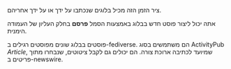 ציר הזמן הזה מכיל בלוגים שנכתבו על ידך או על ידך אחריהם.

אתה יכול ליצור פוסט חדש בבלוג באמצעות הסמל **פרסם** בחלק העליון של העמודה הימנית.

פוסטים בבלוג שונים מפוסטים רגילים ב-fediverse. הם משתמשים בסוג ActivityPub *Article*, שמיועד לכתיבה ארוכת צורה. הם יכולים גם לקבל ציטוטים, שנבחרו מתוך פריטים ב-newswire.
